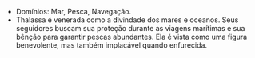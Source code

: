 - Domínios: Mar, Pesca, Navegação.
- Thalassa é venerada como a divindade dos mares e oceanos. Seus seguidores buscam sua proteção durante as viagens marítimas e sua bênção para garantir pescas abundantes. Ela é vista como uma figura benevolente, mas também implacável quando enfurecida.